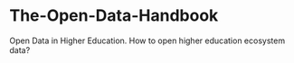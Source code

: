 # The-Open-Data-Handbook
Open Data in Higher Education. How to open higher education ecosystem data?
